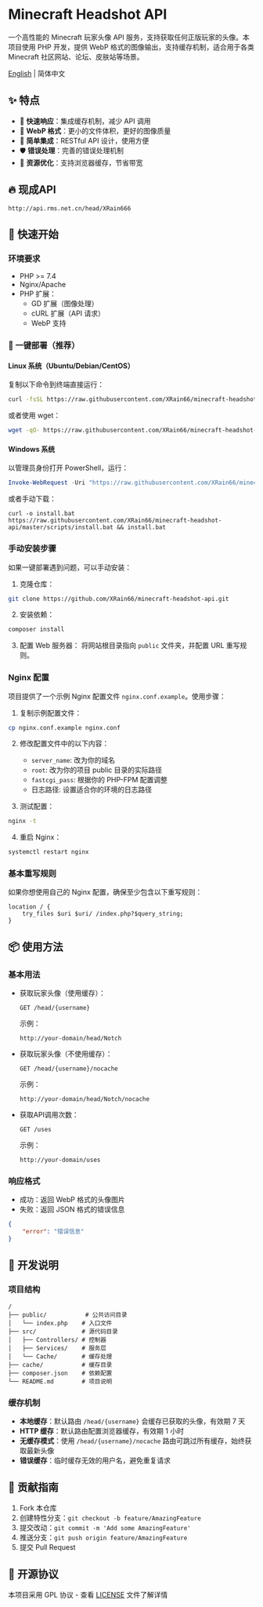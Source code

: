 # Minecraft Headshot API

一个高性能的 Minecraft 玩家头像 API 服务，支持获取任何正版玩家的头像。本项目使用 PHP 开发，提供 WebP 格式的图像输出，支持缓存机制，适合用于各类 Minecraft 社区网站、论坛、皮肤站等场景。

[English](README_EN.md) | 简体中文

## ✨ 特点

- 🚀 **快速响应**：集成缓存机制，减少 API 调用
- 🎨 **WebP 格式**：更小的文件体积，更好的图像质量
- 🔧 **简单集成**：RESTful API 设计，使用方便
- 🛡️ **错误处理**：完善的错误处理机制
- 💾 **资源优化**：支持浏览器缓存，节省带宽

## 🔥 现成API

`http://api.rms.net.cn/head/XRain666`

## 🚀 快速开始

### 环境要求

- PHP >= 7.4
- Nginx/Apache
- PHP 扩展：
  - GD 扩展（图像处理）
  - cURL 扩展（API 请求）
  - WebP 支持

### 🚀 一键部署（推荐）

#### Linux 系统（Ubuntu/Debian/CentOS）

复制以下命令到终端直接运行：

```bash
curl -fsSL https://raw.githubusercontent.com/XRain66/minecraft-headshot-api/master/scripts/install.sh | sudo bash
```

或者使用 wget：

```bash
wget -qO- https://raw.githubusercontent.com/XRain66/minecraft-headshot-api/master/scripts/install.sh | sudo bash
```

#### Windows 系统

以管理员身份打开 PowerShell，运行：

```powershell
Invoke-WebRequest -Uri "https://raw.githubusercontent.com/XRain66/minecraft-headshot-api/master/scripts/install.bat" -OutFile "install.bat"; .\install.bat
```

或者手动下载：

```batch
curl -o install.bat https://raw.githubusercontent.com/XRain66/minecraft-headshot-api/master/scripts/install.bat && install.bat
```

### 手动安装步骤

如果一键部署遇到问题，可以手动安装：

1. 克隆仓库：
```bash
git clone https://github.com/XRain66/minecraft-headshot-api.git
```

2. 安装依赖：
```bash
composer install
```

3. 配置 Web 服务器：
将网站根目录指向 `public` 文件夹，并配置 URL 重写规则。

### Nginx 配置

项目提供了一个示例 Nginx 配置文件 `nginx.conf.example`。使用步骤：

1. 复制示例配置文件：
```bash
cp nginx.conf.example nginx.conf
```

2. 修改配置文件中的以下内容：
   - `server_name`: 改为你的域名
   - `root`: 改为你的项目 public 目录的实际路径
   - `fastcgi_pass`: 根据你的 PHP-FPM 配置调整
   - 日志路径: 设置适合你的环境的日志路径

3. 测试配置：
```bash
nginx -t
```

4. 重启 Nginx：
```bash
systemctl restart nginx
```


### 基本重写规则

如果你想使用自己的 Nginx 配置，确保至少包含以下重写规则：

```nginx
location / {
    try_files $uri $uri/ /index.php?$query_string;
}
```

## 📦 使用方法

### 基本用法

- 获取玩家头像（使用缓存）：
  ```
  GET /head/{username}
  ```

  示例：
  ```
  http://your-domain/head/Notch
  ```

- 获取玩家头像（不使用缓存）：
  ```
  GET /head/{username}/nocache
  ```

  示例：
  ```
  http://your-domain/head/Notch/nocache
  ```

- 获取API调用次数：
  ```
  GET /uses
  ```

  示例：
  ```
  http://your-domain/uses
  ```

### 响应格式

- 成功：返回 WebP 格式的头像图片
- 失败：返回 JSON 格式的错误信息
```json
{
    "error": "错误信息"
}
```

## 🔨 开发说明

### 项目结构

```
/
├── public/           # 公共访问目录
│   └── index.php    # 入口文件
├── src/             # 源代码目录
│   ├── Controllers/ # 控制器
│   ├── Services/    # 服务层
│   └── Cache/       # 缓存处理
├── cache/           # 缓存目录
├── composer.json    # 依赖配置
└── README.md        # 项目说明
```

### 缓存机制

- **本地缓存**：默认路由 `/head/{username}` 会缓存已获取的头像，有效期 7 天
- **HTTP 缓存**：默认路由配置浏览器缓存，有效期 1 小时
- **无缓存模式**：使用 `/head/{username}/nocache` 路由可跳过所有缓存，始终获取最新头像
- **错误缓存**：临时缓存无效的用户名，避免重复请求


## 🤝 贡献指南

1. Fork 本仓库
2. 创建特性分支：`git checkout -b feature/AmazingFeature`
3. 提交改动：`git commit -m 'Add some AmazingFeature'`
4. 推送分支：`git push origin feature/AmazingFeature`
5. 提交 Pull Request

## 📄 开源协议

本项目采用 GPL 协议 - 查看 [LICENSE](LICENSE) 文件了解详情